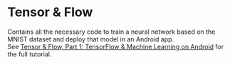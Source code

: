 # Tensor & Flow

Contains all the necessary code to train a neural network based on the MNIST dataset and deploy that model in an Android app.  
See [Tensor & Flow, Part 1: TensorFlow & Machine Learning on Android](https://emuneee.com/blog/2018/03/08/tensor_and_flow_pt_1/) for the full tutorial.
